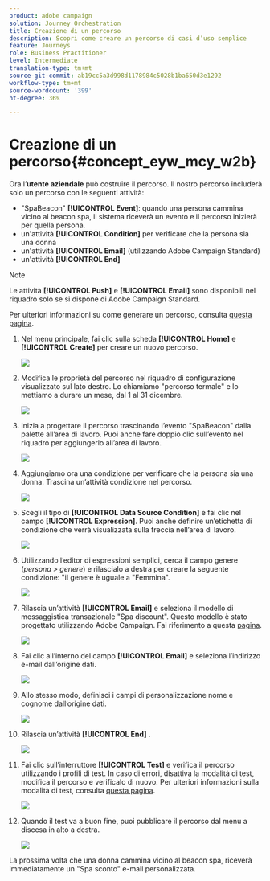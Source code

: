 ```yaml
---
product: adobe campaign
solution: Journey Orchestration
title: Creazione di un percorso
description: Scopri come creare un percorso di casi d’uso semplice
feature: Journeys
role: Business Practitioner
level: Intermediate
translation-type: tm+mt
source-git-commit: ab19cc5a3d998d1178984c5028b1ba650d3e1292
workflow-type: tm+mt
source-wordcount: '399'
ht-degree: 36%

---
```



# Creazione di un percorso{#concept_eyw_mcy_w2b}

Ora l’**utente aziendale** può costruire il percorso. Il nostro percorso includerà solo un percorso con le seguenti attività:

* &quot;SpaBeacon&quot; **[!UICONTROL Event]**: quando una persona cammina vicino al beacon spa, il sistema riceverà un evento e il percorso inizierà per quella persona.
* un&#39;attività **[!UICONTROL Condition]** per verificare che la persona sia una donna
* un&#39;attività **[!UICONTROL Email]** (utilizzando Adobe Campaign Standard)
* un&#39;attività **[!UICONTROL End]**

>[!NOTE]
>
>Le attività **[!UICONTROL Push]** e **[!UICONTROL Email]** sono disponibili nel riquadro solo se si dispone di Adobe Campaign Standard.

Per ulteriori informazioni su come generare un percorso, consulta [questa pagina](../building-journeys/journey.md).

1. Nel menu principale, fai clic sulla scheda **[!UICONTROL Home]** e **[!UICONTROL Create]** per creare un nuovo percorso.

   ![](../assets/journey31.png)

1. Modifica le proprietà del percorso nel riquadro di configurazione visualizzato sul lato destro. Lo chiamiamo &quot;percorso termale&quot; e lo mettiamo a durare un mese, dal 1 al 31 dicembre.

   ![](../assets/journeyuc1_8.png)

1. Inizia a progettare il percorso trascinando l’evento &quot;SpaBeacon&quot; dalla palette all’area di lavoro. Puoi anche fare doppio clic sull’evento nel riquadro per aggiungerlo all’area di lavoro.

   ![](../assets/journeyuc1_9.png)

1. Aggiungiamo ora una condizione per verificare che la persona sia una donna. Trascina un’attività condizione nel percorso.

   ![](../assets/journeyuc1_10.png)

1. Scegli il tipo di **[!UICONTROL Data Source Condition]** e fai clic nel campo **[!UICONTROL Expression]**. Puoi anche definire un’etichetta di condizione che verrà visualizzata sulla freccia nell’area di lavoro.

   ![](../assets/journeyuc1_11.png)

1. Utilizzando l’editor di espressioni semplici, cerca il campo genere (_persona > genere_) e rilascialo a destra per creare la seguente condizione: &quot;il genere è uguale a &quot;Femmina&quot;.

   ![](../assets/journeyuc1_12.png)

1. Rilascia un’attività **[!UICONTROL Email]** e seleziona il modello di messaggistica transazionale &quot;Spa discount&quot;. Questo modello è stato progettato utilizzando Adobe Campaign. Fai riferimento a questa [pagina](https://docs.adobe.com/content/help/it-IT/campaign-standard/using/communication-channels/transactional-messaging/about-transactional-messaging.translate.html).

   ![](../assets/journeyuc1_13.png)

1. Fai clic all’interno del campo **[!UICONTROL Email]** e seleziona l’indirizzo e-mail dall’origine dati.

   ![](../assets/journeyuc1_14.png)

1. Allo stesso modo, definisci i campi di personalizzazione nome e cognome dall’origine dati.

   ![](../assets/journeyuc1_15.png)

1. Rilascia un’attività **[!UICONTROL End]** .

   ![](../assets/journeyuc1_17.png)

1. Fai clic sull’interruttore **[!UICONTROL Test]** e verifica il percorso utilizzando i profili di test. In caso di errori, disattiva la modalità di test, modifica il percorso e verificalo di nuovo. Per ulteriori informazioni sulla modalità di test, consulta [questa pagina](../building-journeys/testing-the-journey.md).

   ![](../assets/journeyuc1_18bis.png)

1. Quando il test va a buon fine, puoi pubblicare il percorso dal menu a discesa in alto a destra.

   ![](../assets/journeyuc1_18.png)

La prossima volta che una donna cammina vicino al beacon spa, riceverà immediatamente un &quot;Spa sconto&quot; e-mail personalizzata.

